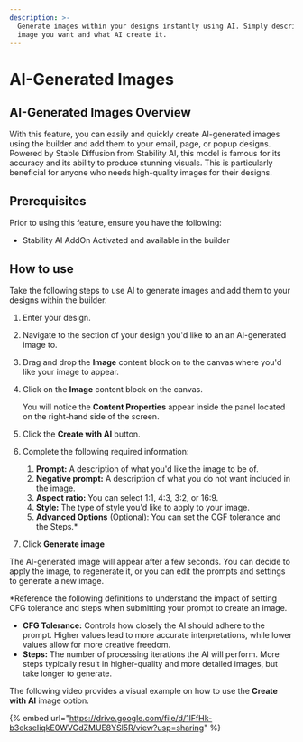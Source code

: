 ```yaml
---
description: >-
  Generate images within your designs instantly using AI. Simply describe the
  image you want and what AI create it.
---
```


# AI-Generated Images

## AI-Generated Images Overview

With this feature, you can easily and quickly create AI-generated images using the builder and add them to your email, page, or popup designs. Powered by Stable Diffusion from Stability AI, this model is famous for its accuracy and its ability to produce stunning visuals. This is particularly beneficial for anyone who needs high-quality images for their designs.

## Prerequisites

Prior to using this feature, ensure you have the following:

* Stability AI AddOn Activated and available in the builder

## How to use

Take the following steps to use AI to generate images and add them to your designs within the builder.

1. Enter your design.
2. Navigate to the section of your design you'd like to an an AI-generated image to.
3. Drag and drop the **Image** content block on to the canvas where you'd like your image to appear.
4.  Click on the **Image** content block on the canvas.

    You will notice the **Content Properties** appear inside the panel located on the right-hand side of the screen.
5. Click the **Create with AI** button.
6. Complete the following required information:
   1. **Prompt:** A description of what you'd like the image to be of.
   2. **Negative prompt:** A description of what you do not want included in the image.
   3. **Aspect ratio:** You can select 1:1, 4:3, 3:2, or 16:9.&#x20;
   4. **Style:** The type of style you'd like to apply to your image.
   5. **Advanced Options** (Optional): You can set the CGF tolerance and the Steps.\*
7. Click **Generate image**

The AI-generated image will appear after a few seconds. You can decide to apply the image, to regenerate it, or you can edit the prompts and settings to generate a new image.

\*Reference the following definitions to understand the impact of setting CFG tolerance and steps when submitting your prompt to create an image.

* **CFG Tolerance:** Controls how closely the AI should adhere to the prompt. Higher values lead to more accurate interpretations, while lower values allow for more creative freedom.
* **Steps:** The number of processing iterations the AI will perform. More steps typically result in higher-quality and more detailed images, but take longer to generate.

The following video provides a visual example on how to use the **Create with AI** image option.

{% embed url="https://drive.google.com/file/d/1lFfHk-b3ekseIiqkE0WVGdZMUE8YSl5R/view?usp=sharing" %}
